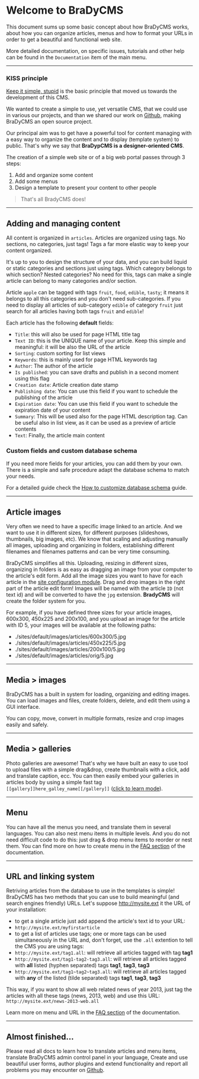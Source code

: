 # Welcome to BraDyCMS

This document sums up some basic concept about how BraDyCMS works, about how you can organize articles, menus and how to format your URLs in order to get a beautiful and functional web site.

More detailed documentation, on specific issues, tutorials and other help can be found in the `Documentation` item of the main menu.

---

### KISS principle
[Keep it simple, stupid](http://en.wikipedia.org/wiki/KISS_principle) is the basic principle that moved us towards the development of this CMS.

We wanted to create a simple to use, yet versatile CMS, that we could use in various our projects, and than we shared our work on [Github](https://github.com/jbogdani/BraDyCMS/), making BraDyCMS an open source project.

Our principal aim was to get have a powerful tool for content managing with a easy way to organize the content and to display (template system) to public. That's why we say that **BraDypCMS is a designer-oriented CMS**.

The creation of a simple web site or of a big web portal passes through 3 steps:

1. Add and organize some content
2. Add some menus
3. Design a template to present your content to other people


> That's all BradyCMS does!

---

## Adding and managing content

All content is organized in `articles`. Articles are organized using tags. No sections, no categories, just tags! Tags a far more elastic way to keep your content organized.

It's up to you to design the structure of your data, and you can build liquid or static categories and sections just using tags. Which category belongs to which section? Nested categories? No need for this, tags can make a single article can belong to many categories and/or section.

Article `apple` can be tagged with tags `fruit`, `food`, `edible`, `tasty`; it means it belongs to all this categories and you don't need sub-categories. If you need to display all articles of sub-category `edible` of category `fruit` just search for all articles having both tags `fruit` and `edible`!

Each article has the following **default** fields:

- `Title`: this will also be used for page HTML title tag
- `Text ID`: this is the UNIQUE name of your article. Keep this simple and meaningful: it will be also the URL of the article
- `Sorting`: custom sorting for list views
- `Keywords`: this is mainly used for page HTML keywords tag
- `Author`: The author of the article
- `Is published`: you can save drafts and publish in a second moment using this flag
- `Creation date`: Article creation date stamp
- `Publishing date`: You can use this field if you want to schedule the publishing of the article
- `Expiration date`: You can use this field if you want to schedule the expiration date of your content
- `Summary`: This will be used also for the page HTML description tag. Can be useful also in list view, as it can be used as a preview of article contents
- `Text`: Finally, the article main content

### Custom fields and custom database schema

If you need more fields for your articles, you can add them by your own. There is a simple and safe procedure adapt the database schema to match your needs.

For a detailed guide check the [How to customize database schema](#docs/read/customfields) guide.

---

## Article images

Very often we need to have a specific image linked to an article. And we want to use it in different sizes, for different purposes (slideshows, thumbnails, big images, etc). We know that scaling and adjusting manually all images, uploading and organizing in folders, establishing different filenames and filenames patterns and  can be very time consuming.

BraDyCMS simplifies all this. Uploading, resizing in different sizes, organizing in folders is as easy as dragging an image from your computer to the article's edit form. Add all the image sizes you want to have for each article in the [site configuration module](#cfg/edit). Drag and drop images in the right part of the article edit form! Images will be named with the article `ID` (not text id) and will be converted to have the `jpg` extension. **BradyCMS** will create the folder system for you.

For example, if you have defined three sizes for your article images, 600x300, 450x225 and 200x100, and you upload an image for the article with ID 5, your images will be available at the following paths:
- ./sites/default/images/articles/600x300/5.jpg
- ./sites/default/images/articles/450x225/5.jpg
- ./sites/default/images/articles/200x100/5.jpg
- ./sites/default/images/articles/orig/5.jpg    

---
    
## Media > images

BraDyCMS has a built in system for loading, organizing and editing images. You can load images and files, create folders, delete, and edit them using a GUI interface.

You can copy, move, convert in multiple formats, resize and crop images easily and safely.
    
--- 
## Media > galleries

Photo galleries are awesome! That's why we have built an easy to use tool to upload files with a simple drag&drop, create thumbnails with a click, add and translate caption, ecc. You can then easily embed your galleries in articles body by using a simple fast tag `[[gallery]]here_galley_name[[/gallery]]` ([click to learn mode](#docs/read/faq)).
    
---

## Menu

You can have all the menus you need, and translate them in several languages. You can also nest menu items in multiple levels. And you do not need difficult code to do this: just drag & drop menu items to reorder or nest them. You can find more on how to create menu in the [FAQ section](#docs/read/faq) of the documentation.

---

## URL and linking system

Retriving articles from the database to use in the templates is simple! BraDyCMS has two methods that you can use to build meaningful (and search engines friendly) URLs. Let's suppose http://mysite.ext it the URL of your installation:

- to get a single article just add append the article's text id to your URL:
 - `http://mysite.ext/myfirstarticle`
- to get a list of articles use tags; one or more tags can be used simultaneously in the URL and, don't forget, use the `.all` extention to tell the CMS you are using tags:
 - `http://mysite.ext/tag1.all`: will retrieve all articles tagged with tag **tag1**
 - `http://mysite.ext/tag1-tag2-tag3.all`: will retrieve all articles tagged with **all** listed (hyphen separated) tags **tag1**, **tag3**, **tag3**
 - `http://mysite.ext/tag1~tag2~tag3.all`: will retrieve all articles tagged with **any** of the listed (tilde separated) tags **tag1**, **tag3**, **tag3**
    
This way, if you want to show all web related news of year 2013, just tag the articles with all these tags (news, 2013, web) and use this URL: `http://mysite.ext/news-2013-web.all`

Learn more on menu and URL in the [FAQ section](#docs/read/faq) of the documentation.
    
- - -

## Almost finished...

Please read all docs to learn how to translate articles and menu items, translate BraDyCMS admin control panel in your language, Create and use beautiful user forms, author plugins and extend functionality and report all problems you may encounter on [Github](https://github.com/jbogdani/BraDyCMS/issues).


